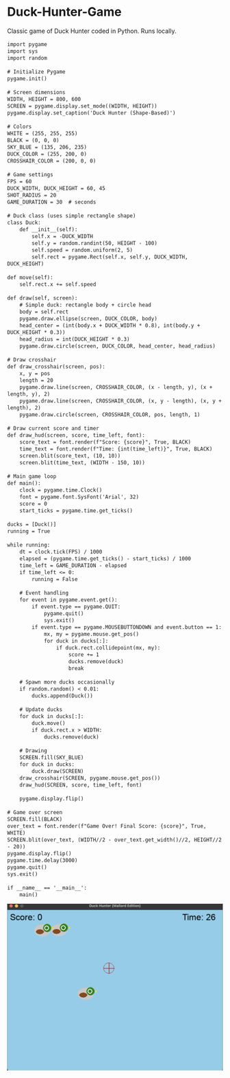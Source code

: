 # Duck-Hunter-Game
Classic game of Duck Hunter coded in Python. Runs locally.

    import pygame
    import sys
    import random
    
    # Initialize Pygame
    pygame.init()
    
    # Screen dimensions
    WIDTH, HEIGHT = 800, 600
    SCREEN = pygame.display.set_mode((WIDTH, HEIGHT))
    pygame.display.set_caption('Duck Hunter (Shape-Based)')
    
    # Colors
    WHITE = (255, 255, 255)
    BLACK = (0, 0, 0)
    SKY_BLUE = (135, 206, 235)
    DUCK_COLOR = (255, 200, 0)
    CROSSHAIR_COLOR = (200, 0, 0)
    
    # Game settings
    FPS = 60
    DUCK_WIDTH, DUCK_HEIGHT = 60, 45
    SHOT_RADIUS = 20
    GAME_DURATION = 30  # seconds
    
    # Duck class (uses simple rectangle shape)
    class Duck:
        def __init__(self):
            self.x = -DUCK_WIDTH
            self.y = random.randint(50, HEIGHT - 100)
            self.speed = random.uniform(2, 5)
            self.rect = pygame.Rect(self.x, self.y, DUCK_WIDTH, DUCK_HEIGHT)

    def move(self):
        self.rect.x += self.speed

    def draw(self, screen):
        # Simple duck: rectangle body + circle head
        body = self.rect
        pygame.draw.ellipse(screen, DUCK_COLOR, body)
        head_center = (int(body.x + DUCK_WIDTH * 0.8), int(body.y + DUCK_HEIGHT * 0.3))
        head_radius = int(DUCK_HEIGHT * 0.3)
        pygame.draw.circle(screen, DUCK_COLOR, head_center, head_radius)
    
    # Draw crosshair
    def draw_crosshair(screen, pos):
        x, y = pos
        length = 20
        pygame.draw.line(screen, CROSSHAIR_COLOR, (x - length, y), (x + length, y), 2)
        pygame.draw.line(screen, CROSSHAIR_COLOR, (x, y - length), (x, y + length), 2)
        pygame.draw.circle(screen, CROSSHAIR_COLOR, pos, length, 1)
    
    # Draw current score and timer
    def draw_hud(screen, score, time_left, font):
        score_text = font.render(f"Score: {score}", True, BLACK)
        time_text = font.render(f"Time: {int(time_left)}", True, BLACK)
        screen.blit(score_text, (10, 10))
        screen.blit(time_text, (WIDTH - 150, 10))
    
    # Main game loop
    def main():
        clock = pygame.time.Clock()
        font = pygame.font.SysFont('Arial', 32)
        score = 0
        start_ticks = pygame.time.get_ticks()

    ducks = [Duck()]
    running = True

    while running:
        dt = clock.tick(FPS) / 1000
        elapsed = (pygame.time.get_ticks() - start_ticks) / 1000
        time_left = GAME_DURATION - elapsed
        if time_left <= 0:
            running = False

        # Event handling
        for event in pygame.event.get():
            if event.type == pygame.QUIT:
                pygame.quit()
                sys.exit()
            if event.type == pygame.MOUSEBUTTONDOWN and event.button == 1:
                mx, my = pygame.mouse.get_pos()
                for duck in ducks[:]:
                    if duck.rect.collidepoint(mx, my):
                        score += 1
                        ducks.remove(duck)
                        break

        # Spawn more ducks occasionally
        if random.random() < 0.01:
            ducks.append(Duck())

        # Update ducks
        for duck in ducks[:]:
            duck.move()
            if duck.rect.x > WIDTH:
                ducks.remove(duck)

        # Drawing
        SCREEN.fill(SKY_BLUE)
        for duck in ducks:
            duck.draw(SCREEN)
        draw_crosshair(SCREEN, pygame.mouse.get_pos())
        draw_hud(SCREEN, score, time_left, font)

        pygame.display.flip()

    # Game over screen
    SCREEN.fill(BLACK)
    over_text = font.render(f"Game Over! Final Score: {score}", True, WHITE)
    SCREEN.blit(over_text, (WIDTH//2 - over_text.get_width()//2, HEIGHT//2 - 20))
    pygame.display.flip()
    pygame.time.delay(3000)
    pygame.quit()
    sys.exit()

    if __name__ == '__main__':
        main()

![Screenshot: Duck Hunter](duck.png)

